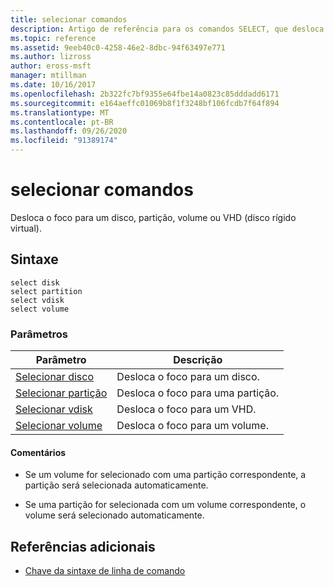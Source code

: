 ```yaml
---
title: selecionar comandos
description: Artigo de referência para os comandos SELECT, que desloca o foco para um disco, partição, volume ou VHD (disco rígido virtual).
ms.topic: reference
ms.assetid: 9eeb40c0-4258-46e2-8dbc-94f63497e771
ms.author: lizross
author: eross-msft
manager: mtillman
ms.date: 10/16/2017
ms.openlocfilehash: 2b322fc7bf9355e64fbe14a0823c85dddadd6171
ms.sourcegitcommit: e164aeffc01069b8f1f3248bf106fcdb7f64f894
ms.translationtype: MT
ms.contentlocale: pt-BR
ms.lasthandoff: 09/26/2020
ms.locfileid: "91389174"
---
```

# <a name="select-commands"></a>selecionar comandos

Desloca o foco para um disco, partição, volume ou VHD (disco rígido virtual).

## <a name="syntax"></a>Sintaxe

```
select disk
select partition
select vdisk
select volume
```

### <a name="parameters"></a>Parâmetros

| Parâmetro | Descrição |
|--|--|
| [Selecionar disco](select-disk.md) | Desloca o foco para um disco. |
| [Selecionar partição](select-partition.md) | Desloca o foco para uma partição. |
| [Selecionar vdisk](select-vdisk.md) | Desloca o foco para um VHD. |
| [Selecionar volume](select-volume.md) | Desloca o foco para um volume. |

#### <a name="remarks"></a>Comentários

- Se um volume for selecionado com uma partição correspondente, a partição será selecionada automaticamente.

- Se uma partição for selecionada com um volume correspondente, o volume será selecionado automaticamente.

## <a name="additional-references"></a>Referências adicionais

- [Chave da sintaxe de linha de comando](command-line-syntax-key.md)
